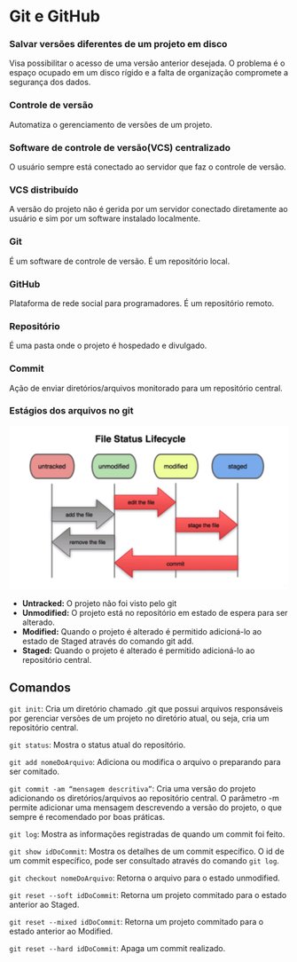 # Git e GitHub

### Salvar versões diferentes de um projeto em disco 
Visa possibilitar o acesso de uma versão anterior desejada. O problema é o espaço ocupado em um disco rígido e a falta de organização compromete a segurança dos dados.

### Controle de versão
Automatiza o gerenciamento de versões de um projeto.

### Software de controle de versão(VCS) centralizado
O usuário sempre está conectado ao servidor que faz o controle de versão.

### VCS distribuído
A versão do projeto não é gerida por um servidor conectado diretamente ao usuário e sim por um software instalado localmente. 

### Git
É um software de controle de versão. É um repositório local.

### GitHub
Plataforma de rede social para programadores. É um repositório remoto.

### Repositório
É uma pasta onde o projeto é hospedado e divulgado.

### Commit
Ação de enviar diretórios/arquivos monitorado para um repositório central.

### Estágios dos arquivos no git

![Ciclo de vida em um VCS ](./cicloArquivosGit.png)

- **Untracked:** O projeto não foi visto pelo git
- **Unmodified:** O projeto está no repositório em estado de espera para ser alterado.
- **Modified:** Quando o projeto é alterado é permitido adicioná-lo ao estado de Staged através do comando git add.
- **Staged:** Quando o projeto é alterado é permitido adicioná-lo ao repositório central.

## Comandos

`git init`: Cria um diretório chamado .git que possui arquivos responsáveis por gerenciar versões de um projeto no diretório atual, ou seja, cria um repositório central.

`git status`: Mostra o status atual do repositório.

`git add nomeDoArquivo`: Adiciona ou modifica o arquivo o preparando para ser comitado.

`git commit -am “mensagem descritiva”`: Cria uma versão do projeto adicionando os diretórios/arquivos ao repositório central. O parâmetro -m permite adicionar uma mensagem descrevendo a versão do projeto, o que sempre é recomendado por boas práticas.

`git log`: Mostra as informações registradas de quando um commit foi feito.

`git show idDoCommit`: Mostra os detalhes de um commit específico. O id de um commit específico, pode ser consultado através do comando `git log`.

`git checkout nomeDoArquivo`: Retorna o arquivo para o estado unmodified.

`git reset --soft idDoCommit`: Retorna um projeto commitado para o estado anterior ao Staged.

`git reset --mixed idDoCommit`: Retorna um projeto commitado para o estado anterior ao Modified.

`git reset --hard idDoCommit`: Apaga um commit realizado.






